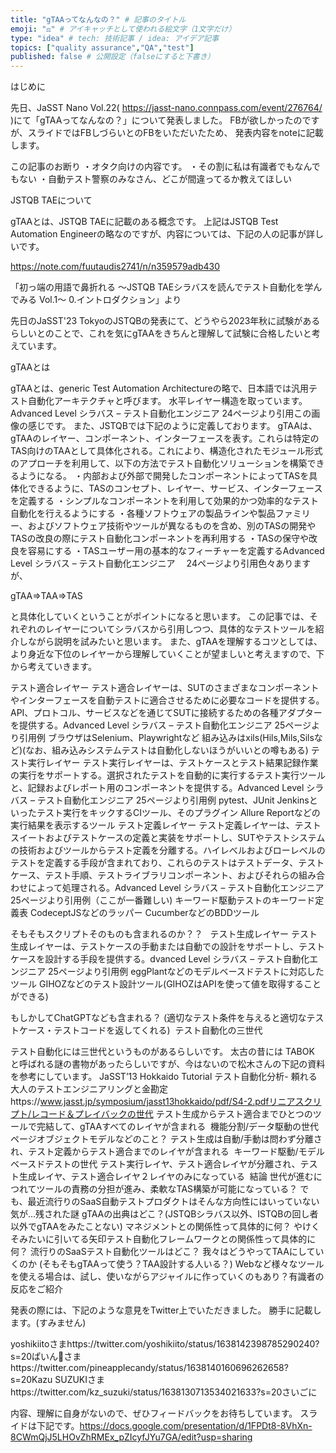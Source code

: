 ```yaml
---
title: "gTAAってなんなの？" # 記事のタイトル
emoji: "⚖️" # アイキャッチとして使われる絵文字（1文字だけ）
type: "idea" # tech: 技術記事 / idea: アイデア記事
topics: ["quality assurance","QA","test"]
published: false # 公開設定（falseにすると下書き）
---
```


はじめに

先日、JaSST Nano Vol.22(
https://jasst-nano.connpass.com/event/276764/
)にて「gTAAってなんなの？」について発表しました。
FBが欲しかったのですが、スライドではFBしづらいとのFBをいただいたため、
発表内容をnoteに記載します。

この記事のお断り
・オタク向けの内容です。
・その割に私は有識者でもなんでもない
・自動テスト警察のみなさん、どこが間違ってるか教えてほしい&nbsp;

JSTQB TAEについて

gTAAとは、JSTQB TAEに記載のある概念です。
上記はJSTQB Test Automation Engineerの略なのですが、内容については、下記の人の記事が詳しいです。

https://note.com/fuutaudis2741/n/n359579adb430

「初っ端の用語で鼻折れる ～JSTQB TAEシラバスを読んでテスト自動化を学んでみる Vol.1～ 0.イントロダクション」より

先日のJaSST'23 TokyoのJSTQBの発表にて、どうやら2023年秋に試験があるらしいとのことで、これを気にgTAAをきちんと理解して試験に合格したいと考えています。

gTAAとは

gTAAとは、generic Test Automation Architectureの略で、日本語では汎用テスト自動化アーキテクチャと呼びます。
水平レイヤー構造を取っています。
Advanced Level シラバス – テスト自動化エンジニア 24ページより引用この画像の感じです。
また、JSTQBでは下記のように定義しております。
gTAAは、gTAAのレイヤー、コンポーネント、インターフェースを表す。これらは特定のTAS向けのTAAとして具体化される。これにより、構造化されたモジュール形式のアプローチを利用して、以下の方法でテスト自動化ソリューションを構築できるようになる。
・内部および外部で開発したコンポーネントによってTASを具体化できるように、TASのコンセプト、レイヤー、サービス、インターフェースを定義する
・シンプルなコンポーネントを利用して効果的かつ効率的なテスト自動化を行えるようにする
・各種ソフトウェアの製品ラインや製品ファミリー、およびソフトウェア技術やツールが異なるものを含め、別のTASの開発やTASの改良の際にテスト自動化コンポーネントを再利用する
・TASの保守や改良を容易にする
・TASユーザー用の基本的なフィーチャーを定義するAdvanced Level シラバス – テスト自動化エンジニア 　24ページより引用色々ありますが、

gTAA=&gt;TAA=&gt;TAS

と具体化していくということがポイントになると思います。
この記事では、それぞれのレイヤーについてシラバスから引用しつつ、具体的なテストツールを紹介しながら説明を試みたいと思います。
また、gTAAを理解するコツとしては、より身近な下位のレイヤーから理解していくことが望ましいと考えますので、下から考えていきます。&nbsp;

テスト適合レイヤー
テスト適合レイヤーは、SUTのさまざまなコンポーネントやインターフェースを自動テストに適合させるために必要なコードを提供する。API、プロトコル、サービスなどを通じてSUTに接続するための各種アダプターを提供する。Advanced Level シラバス – テスト自動化エンジニア 
25ページより引用例
ブラウザはSelenium、Playwrightなど
組み込みはxils(Hils,Mils,Silsなど)(なお、組み込みシステムテストは自動化しないほうがいいとの噂もある)
テスト実行レイヤー
テスト実行レイヤーは、テストケースとテスト結果記録作業の実行をサポートする。選択されたテストを自動的に実行するテスト実行ツールと、記録およびレポート用のコンポーネントを提供する。Advanced Level シラバス – テスト自動化エンジニア 
25ページより引用例
pytest、JUnit
Jenkinsといったテスト実行をキックするCIツール、そのプラグイン
Allure Reportなどの実行結果を表示するツール
テスト定義レイヤー
テスト定義レイヤーは、テストスイートおよびテストケースの定義と実装をサポートし、SUTやテストシステムの技術およびツールからテスト定義を分離する。ハイレべルおよびローレべルのテストを定義する手段が含まれており、これらのテストはテストデータ、テストケース、テスト手順、テストライブラリコンポーネント、およびそれらの組み合わせによって処理される。Advanced Level シラバス – テスト自動化エンジニア 
25ページより引用例（ここが一番難しい)
キーワード駆動テストのキーワード定義表
CodeceptJSなどのラッパー
CucumberなどのBDDツール

そもそもスクリプトそのものも含まれるのか？？
&nbsp;
テスト生成レイヤー
テスト生成レイヤーは、テストケースの手動または自動での設計をサポートし、テストケースを設計する手段を提供する。dvanced Level シラバス – テスト自動化エンジニア 
25ページより引用例
eggPlantなどのモデルベースドテストに対応したツール
GIHOZなどのテスト設計ツール(GIHOZはAPIを使って値を取得することができる)

もしかしてChatGPTなども含まれる？
(適切なテスト条件を与えると適切なテストケース・テストコードを返してくれる)&nbsp;
テスト自動化の三世代

テスト自動化には三世代というものがあるらしいです。
太古の昔には
TABOK
と呼ばれる謎の書物があったらしいですが、今はないので松木さんの下記の資料を参考にしています。
JaSST’13 Hokkaido Tutorial テスト自動化分析- 頼れる大人のテストエンジニアリングと金勘定https://www.jasst.jp/symposium/jasst13hokkaido/pdf/S4-2.pdfリニアスクリプト/レコード＆プレイバックの世代
テスト生成からテスト適合までひとつのツールで完結して、gTAAすべてのレイヤが含まれる&nbsp;
機能分割/データ駆動の世代
ページオブジェクトモデルなどのこと？
テスト生成は自動/手動は問わず分離され、テスト定義からテスト適合までのレイヤが含まれる&nbsp;
キーワード駆動/モデルベースドテストの世代
テスト実行レイヤ、テスト適合レイヤが分離され、テスト生成レイヤ、テスト適合レイヤ２レイヤのみになっている&nbsp;
結論
世代が進むにつれてツールの責務の分担が進み、柔軟なTAS構築が可能になっている？
でも、最近流行りのSaaS自動テストプロダクトはそんな方向性にはいっていない気が…残された謎
gTAAの出典はどこ？(JSTQBシラバス以外、ISTQBの回し者以外でgTAAをみたことない)
マネジメントとの関係性って具体的に何？
やけくそみたいに引いてる矢印テスト自動化フレームワークとの関係性って具体的に何？
流行りのSaaSテスト自動化ツールはどこ？
我々はどうやってTAAにしていくのか (そもそもgTAAって使う？TAA設計する人いる？)
Webなど様々なツールを使える場合は、試し、使いながらアジャイルに作っていくのもあり？有識者の反応をご紹介

発表の際には、下記のような意見をTwitter上でいただきました。
勝手に記載します。(すみません)

yoshikiitoさまhttps://twitter.com/yoshikiito/status/1638142398785290240?s=20ぱいん🍍さまhttps://twitter.com/pineapplecandy/status/1638140160696262658?s=20Kazu SUZUKIさまhttps://twitter.com/kz_suzuki/status/1638130713534021633?s=20さいごに

内容、理解に自身がないので、ぜひフィードバックをお待ちしています。
スライドは下記です。https://docs.google.com/presentation/d/1FPDt8-8VhXn-8CWmQjJ5LHOvZhRMEx_pZIcyfJYu7GA/edit?usp=sharing

